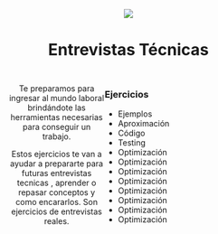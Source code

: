 



<p align='center'>
        <img src='https://static.wixstatic.com/media/85087f_0d84cbeaeb824fca8f7ff18d7c9eaafd~mv2.png/v1/fill/w_160,h_30,al_c,q_85,usm_0.66_1.00_0.01/Logo_completo_Color_1PNG.webp' </img>
</p>


<h1 align='center'>Entrevistas Técnicas</h1>



<div align='center' style="display:grid ;justify-content: space-evenly; grid-template-columns: 200px 800px ; padding:10px">
    <div style="margin-left:30px">
        <p>Te preparamos para ingresar al mundo laboral brindándote las herramientas necesarias para conseguir un trabajo.</p>
        <p>Estos ejercicios te van a ayudar a prepararte para futuras entrevistas tecnicas , aprender o repasar conceptos y como encararlos. Son ejercicios de entrevistas reales.</p>
    </div>
    <div align='left' style= "border-right: 1px solid currentColor;">
        <h3>Ejercicios</h3>
        <ul>
            <li>Ejemplos</li>
            <li>Aproximación</li>
            <li>Código</li>
            <li>Testing</li>
            <li>Optimización</li>
            <li>Optimización</li>
            <li>Optimización</li>
            <li>Optimización</li>
            <li>Optimización</li>
            <li>Optimización</li>
            <li>Optimización</li>
            <li>Optimización</li>
        </ul>
    </div>

</div>

<!-- - Repetir
- Ejemplos
- Aproximación
- Código
- Testing
- Optimización -->

